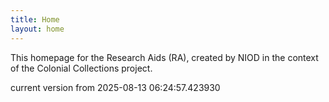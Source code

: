 ```yaml
---
title: Home
layout: home
---
```


This homepage for the Research Aids (RA), created by NIOD in the context of the Colonial Collections project. 


current version from 2025-08-13 06:24:57.423930